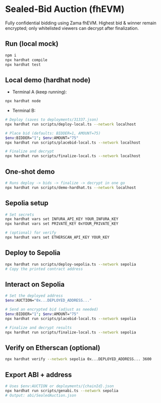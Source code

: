 # Sealed-Bid Auction (fhEVM)

Fully confidential bidding using Zama fhEVM. Highest bid & winner remain encrypted; only whitelisted viewers can decrypt after finalization.

## Run (local mock)
```bash
npm i
npx hardhat compile
npx hardhat test
```

## Local demo (hardhat node)
- Terminal A (keep running):
```bash
npx hardhat node
```

- Terminal B:
```bash
# Deploy (saves to deployments/31337.json)
npx hardhat run scripts/deploy-local.ts --network localhost

# Place bid (defaults: BIDDER=1, AMOUNT=75)
$env:BIDDER="1"; $env:AMOUNT="75"
npx hardhat run scripts/placebid-local.ts --network localhost

# Finalize and decrypt
npx hardhat run scripts/finalize-local.ts --network localhost
```

## One-shot demo
```bash
# Runs deploy -> bids -> finalize -> decrypt in one go
npx hardhat run scripts/demo-hardhat.ts --network localhost
```

## Sepolia setup
```bash
# Set secrets
npx hardhat vars set INFURA_API_KEY YOUR_INFURA_KEY
npx hardhat vars set PRIVATE_KEY 0xYOUR_PRIVATE_KEY

# (optional) for verify
npx hardhat vars set ETHERSCAN_API_KEY YOUR_KEY
```

## Deploy to Sepolia
```bash
npx hardhat run scripts/deploy-sepolia.ts --network sepolia
# Copy the printed contract address
```

## Interact on Sepolia
```bash
# Set the deployed address
$env:AUCTION="0x...DEPLOYED_ADDRESS..."

# Send an encrypted bid (adjust as needed)
$env:BIDDER="1"; $env:AMOUNT="75"
npx hardhat run scripts/placebid-local.ts --network sepolia

# Finalize and decrypt results
npx hardhat run scripts/finalize-local.ts --network sepolia
```

## Verify on Etherscan (optional)
```bash
npx hardhat verify --network sepolia 0x...DEPLOYED_ADDRESS... 3600
```

## Export ABI + address
```bash
# Uses $env:AUCTION or deployments/{chainId}.json
npx hardhat run scripts/genabi.ts --network sepolia
# Output: abi/SealedAuction.json
```